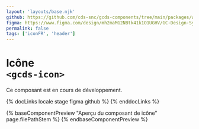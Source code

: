 ```yaml
---
layout: 'layouts/base.njk'
github: https://github.com/cds-snc/gcds-components/tree/main/packages/web/src/components/gcds-icon
figma: https://www.figma.com/design/mh2maMG2NBtk41k1O1UGHV/GC-Design-System?node-id=1847-5001&p=f&t=Yo3cEgk0PtoiM8eX-0
permalink: false
tags: ['iconFR', 'header']
---
```


# Icône <br>`<gcds-icon>`

Ce composant est en cours de développement.

{% docLinks locale stage figma github %}
{% enddocLinks %}

{% baseComponentPreview "Aperçu du composant de icône" page.filePathStem %}
{% endbaseComponentPreview %}
